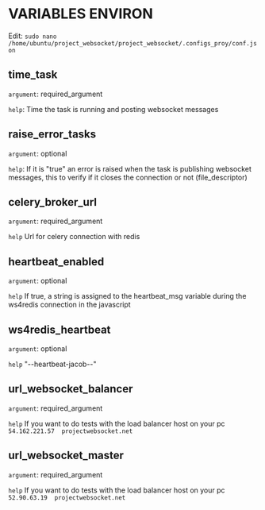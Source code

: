 # VARIABLES ENVIRON 

Edit: `sudo nano /home/ubuntu/project_websocket/project_websocket/.configs_proy/conf.json`

## time_task

`argument`: required_argument

`help`: Time the task is running and posting websocket messages

## raise_error_tasks

`argument`: optional

`help`: If it is "true" an error is raised when the task is publishing websocket messages, this to verify if it closes the connection or not (file_descriptor)

## celery_broker_url

`argument`: required_argument

`help` Url for celery connection with redis

## heartbeat_enabled

`argument`: optional

`help` If true, a string is assigned to the heartbeat_msg variable during the ws4redis connection in the javascript

## ws4redis_heartbeat

`argument`: optional

`help` "--heartbeat-jacob--"

## url_websocket_balancer

`argument`: required_argument

`help` If you want to do tests with the load balancer host on your pc `54.162.221.57  projectwebsocket.net`

## url_websocket_master

`argument`: required_argument

`help` If you want to do tests with the load balancer host on your pc `52.90.63.19  projectwebsocket.net`